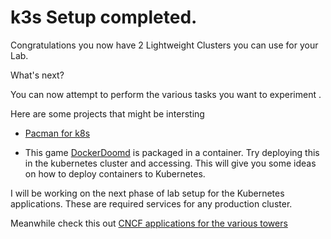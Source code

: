 # k3s Setup completed.



Congratulations you now have 2 Lightweight Clusters you can use for your Lab. 

What's next?

You can now attempt to perform the various tasks you want to experiment . 

Here are some projects that might be intersting

- [Pacman for k8s](https://github.com/saintdle/pacman-for-k8s)

- This game [DockerDoomd](https://github.com/gideonred/dockerdoomd) is packaged in a container. Try deploying this in the kubernetes cluster and accessing.
This will give you some ideas on how to deploy containers to Kubernetes.



I will be working on the next phase of lab setup for the Kubernetes applications. 
These are required services for any production cluster. 

Meanwhile check this out [CNCF applications for the various towers](https://landscape.cncf.io/)

